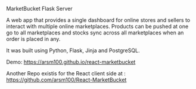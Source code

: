 MarketBucket Flask Server

A web app that provides a single dashboard for online stores and sellers to interact with multiple online marketplaces. Products can be pushed at one go to all marketplaces and stocks sync across all marketplaces when an order is placed in any.

It was built using Python, Flask, Jinja and PostgreSQL.

Demo:
https://arsm100.github.io/react-marketbucket

Another Repo existis for the React client side at :
https://github.com/arsm100/React-MarketBucket
